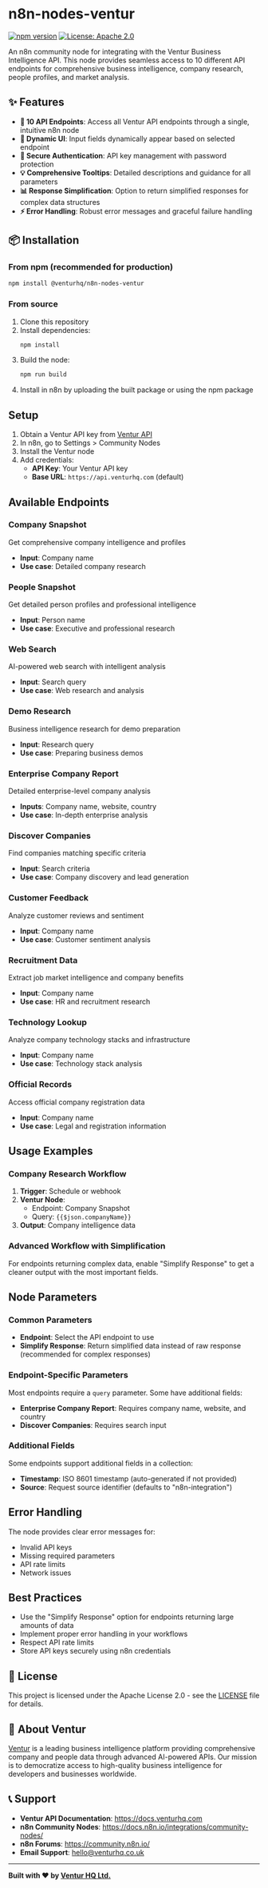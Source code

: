 # n8n-nodes-ventur

[![npm version](https://badge.fury.io/js/%40venturhq%2Fn8n-nodes-ventur.svg)](https://www.npmjs.com/package/@venturhq/n8n-nodes-ventur)
[![License: Apache 2.0](https://img.shields.io/badge/License-Apache%202.0-blue.svg)](LICENSE)

An n8n community node for integrating with the Ventur Business Intelligence API. This node provides seamless access to 10 different API endpoints for comprehensive business intelligence, company research, people profiles, and market analysis.

## ✨ Features

- **🎯 10 API Endpoints**: Access all Ventur API endpoints through a single, intuitive n8n node
- **🔄 Dynamic UI**: Input fields dynamically appear based on selected endpoint
- **🔐 Secure Authentication**: API key management with password protection
- **💡 Comprehensive Tooltips**: Detailed descriptions and guidance for all parameters
- **📊 Response Simplification**: Option to return simplified responses for complex data structures
- **⚡ Error Handling**: Robust error messages and graceful failure handling

## 📦 Installation

### From npm (recommended for production)

```bash
npm install @venturhq/n8n-nodes-ventur
```

### From source

1. Clone this repository
2. Install dependencies:
    ```bash
    npm install
    ```
3. Build the node:
    ```bash
    npm run build
    ```
4. Install in n8n by uploading the built package or using the npm package

## Setup

1. Obtain a Ventur API key from [Ventur API](https://api.venturhq.com)
2. In n8n, go to Settings > Community Nodes
3. Install the Ventur node
4. Add credentials:
   - **API Key**: Your Ventur API key
   - **Base URL**: `https://api.venturhq.com` (default)

## Available Endpoints

### Company Snapshot
Get comprehensive company intelligence and profiles
- **Input**: Company name
- **Use case**: Detailed company research

### People Snapshot
Get detailed person profiles and professional intelligence
- **Input**: Person name
- **Use case**: Executive and professional research

### Web Search
AI-powered web search with intelligent analysis
- **Input**: Search query
- **Use case**: Web research and analysis

### Demo Research
Business intelligence research for demo preparation
- **Input**: Research query
- **Use case**: Preparing business demos

### Enterprise Company Report
Detailed enterprise-level company analysis
- **Inputs**: Company name, website, country
- **Use case**: In-depth enterprise analysis

### Discover Companies
Find companies matching specific criteria
- **Input**: Search criteria
- **Use case**: Company discovery and lead generation

### Customer Feedback
Analyze customer reviews and sentiment
- **Input**: Company name
- **Use case**: Customer sentiment analysis

### Recruitment Data
Extract job market intelligence and company benefits
- **Input**: Company name
- **Use case**: HR and recruitment research

### Technology Lookup
Analyze company technology stacks and infrastructure
- **Input**: Company name
- **Use case**: Technology stack analysis

### Official Records
Access official company registration data
- **Input**: Company name
- **Use case**: Legal and registration information

## Usage Examples

### Company Research Workflow

1. **Trigger**: Schedule or webhook
2. **Ventur Node**:
   - Endpoint: Company Snapshot
   - Query: `{{$json.companyName}}`
3. **Output**: Company intelligence data

### Advanced Workflow with Simplification

For endpoints returning complex data, enable "Simplify Response" to get a cleaner output with the most important fields.

## Node Parameters

### Common Parameters

- **Endpoint**: Select the API endpoint to use
- **Simplify Response**: Return simplified data instead of raw response (recommended for complex responses)

### Endpoint-Specific Parameters

Most endpoints require a `query` parameter. Some have additional fields:

- **Enterprise Company Report**: Requires company name, website, and country
- **Discover Companies**: Requires search input

### Additional Fields

Some endpoints support additional fields in a collection:
- **Timestamp**: ISO 8601 timestamp (auto-generated if not provided)
- **Source**: Request source identifier (defaults to "n8n-integration")

## Error Handling

The node provides clear error messages for:
- Invalid API keys
- Missing required parameters
- API rate limits
- Network issues

## Best Practices

- Use the "Simplify Response" option for endpoints returning large amounts of data
- Implement proper error handling in your workflows
- Respect API rate limits
- Store API keys securely using n8n credentials

## 📄 License

This project is licensed under the Apache License 2.0 - see the [LICENSE](LICENSE) file for details.

## 🏢 About Ventur

[Ventur](https://venturhq.com) is a leading business intelligence platform providing comprehensive company and people data through advanced AI-powered APIs. Our mission is to democratize access to high-quality business intelligence for developers and businesses worldwide.

## 📞 Support

- **Ventur API Documentation**: https://docs.venturhq.com
- **n8n Community Nodes**: https://docs.n8n.io/integrations/community-nodes/
- **n8n Forums**: https://community.n8n.io/
- **Email Support**: hello@venturhq.co.uk

---

**Built with ❤️ by [Ventur HQ Ltd.](https://venturhq.com)**